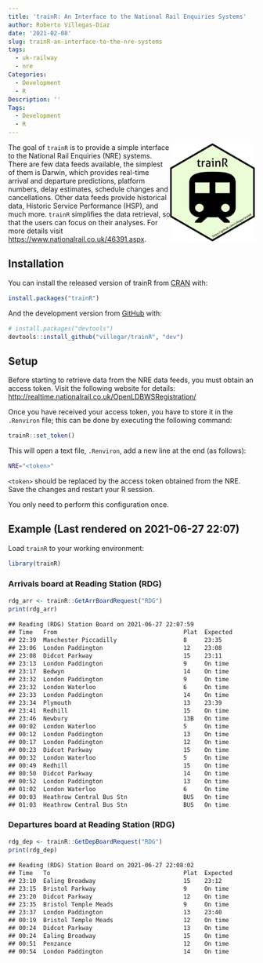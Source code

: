 ```yaml
---
title: 'trainR: An Interface to the National Rail Enquiries Systems'
author: Roberto Villegas-Diaz
date: '2021-02-08'
slug: trainR-an-interface-to-the-nre-systems
tags:
  - uk-railway
  - nre
Categories:
  - Development
  - R
Description: ''
Tags:
  - Development
  - R
---
```


<img src="https://raw.githubusercontent.com/villegar/trainR/main/inst/images/logo.png" alt="logo" align="right" height=200px/>

The goal of `trainR` is to provide a simple interface to the 
National Rail Enquiries (NRE) systems. There are few data feeds 
available, the simplest of them is Darwin, which provides real-time 
arrival and departure predictions, platform numbers, delay estimates, 
schedule changes and cancellations. Other data feeds provide historical 
data, Historic Service Performance (HSP), and much more. `trainR` 
simplifies the data retrieval, so that the users can focus on their 
analyses. For more details visit 
https://www.nationalrail.co.uk/46391.aspx.

## Installation

You can install the released version of trainR from [CRAN](https://CRAN.R-project.org) with:

``` r
install.packages("trainR")
```

And the development version from [GitHub](https://github.com/) with:

``` r
# install.packages("devtools")
devtools::install_github("villegar/trainR", "dev")
```

## Setup
Before starting to retrieve data from the NRE data feeds, you must obtain an access token. 
Visit the following website for details: http://realtime.nationalrail.co.uk/OpenLDBWSRegistration/

Once you have received your access token, you have to store it in the `.Renviron` file; this can be 
done by executing the following command:


```r
trainR::set_token()
```

This will open a text file, `.Renviron`, add a new line at the end (as follows):

```bash
NRE="<token>"
```

`<token>` should be replaced by the access token obtained from the NRE. Save the changes and restart 
your R session.

You only need to perform this configuration once.

## Example (Last rendered on 2021-06-27 22:07)

Load `trainR` to your working environment:

```r
library(trainR)
```

### Arrivals board at Reading Station (RDG)


```r
rdg_arr <- trainR::GetArrBoardRequest("RDG")
print(rdg_arr)
```

```
## Reading (RDG) Station Board on 2021-06-27 22:07:59
## Time   From                                    Plat  Expected
## 22:39  Manchester Piccadilly                   8     23:35
## 23:06  London Paddington                       12    23:08
## 23:08  Didcot Parkway                          15    23:11
## 23:13  London Paddington                       9     On time
## 23:17  Bedwyn                                  14    On time
## 23:32  London Paddington                       9     On time
## 23:32  London Waterloo                         6     On time
## 23:33  London Paddington                       14    On time
## 23:34  Plymouth                                13    23:39
## 23:41  Redhill                                 15    On time
## 23:46  Newbury                                 13B   On time
## 00:02  London Waterloo                         5     On time
## 00:12  London Paddington                       13    On time
## 00:17  London Paddington                       12    On time
## 00:23  Didcot Parkway                          15    On time
## 00:32  London Waterloo                         5     On time
## 00:49  Redhill                                 15    On time
## 00:50  Didcot Parkway                          14    On time
## 00:52  London Paddington                       13    On time
## 01:02  London Waterloo                         6     On time
## 00:03  Heathrow Central Bus Stn                BUS   On time
## 01:03  Heathrow Central Bus Stn                BUS   On time
```

### Departures board at Reading Station (RDG)


```r
rdg_dep <- trainR::GetDepBoardRequest("RDG")
print(rdg_dep)
```

```
## Reading (RDG) Station Board on 2021-06-27 22:08:02
## Time   To                                      Plat  Expected
## 23:10  Ealing Broadway                         15    23:12
## 23:15  Bristol Parkway                         9     On time
## 23:20  Didcot Parkway                          12    On time
## 23:35  Bristol Temple Meads                    9     On time
## 23:37  London Paddington                       13    23:40
## 00:19  Bristol Temple Meads                    12    On time
## 00:24  Didcot Parkway                          13    On time
## 00:24  Ealing Broadway                         15    On time
## 00:51  Penzance                                12    On time
## 00:54  London Paddington                       14    On time
```
